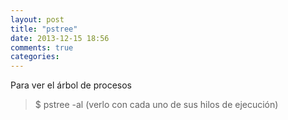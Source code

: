 ```yaml
---
layout: post
title: "pstree"
date: 2013-12-15 18:56
comments: true
categories: 
---
```

Para ver el árbol de procesos

>$ pstree -al   (verlo con cada uno de sus hilos de ejecución)

